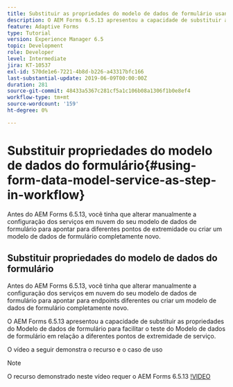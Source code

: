 ```yaml
---
title: Substituir as propriedades do modelo de dados de formulário usando a configuração OSGi
description: O AEM Forms 6.5.13 apresentou a capacidade de substituir as propriedades do modelo de dados de formulário para facilitar o teste de um modelo de dados de formulário em relação a diferentes pontos de extremidade.
feature: Adaptive Forms
type: Tutorial
version: Experience Manager 6.5
topic: Development
role: Developer
level: Intermediate
jira: KT-10537
exl-id: 570de1e6-7221-4b8d-b226-a43317bfc166
last-substantial-update: 2019-06-09T00:00:00Z
duration: 281
source-git-commit: 48433a5367c281cf5a1c106b08a1306f1b0e8ef4
workflow-type: tm+mt
source-wordcount: '159'
ht-degree: 0%

---
```


# Substituir propriedades do modelo de dados do formulário{#using-form-data-model-service-as-step-in-workflow}

Antes do AEM Forms 6.5.13, você tinha que alterar manualmente a configuração dos serviços em nuvem do seu modelo de dados de formulário para apontar para diferentes pontos de extremidade ou criar um modelo de dados de formulário completamente novo.

## Substituir propriedades do modelo de dados do formulário

Antes do AEM Forms 6.5.13, você tinha que alterar manualmente a configuração dos serviços em nuvem do seu modelo de dados de formulário para apontar para endpoints diferentes ou criar um modelo de dados de formulário completamente novo.

O AEM Forms 6.5.13 apresentou a capacidade de substituir as propriedades do Modelo de dados de formulário para facilitar o teste do Modelo de dados de formulário em relação a diferentes pontos de extremidade de serviço.

O vídeo a seguir demonstra o recurso e o caso de uso

>[!NOTE]
>O recurso demonstrado neste vídeo requer o AEM Forms 6.5.13
>[!VIDEO](https://video.tv.adobe.com/v/343762?quality=12&learn=on)
